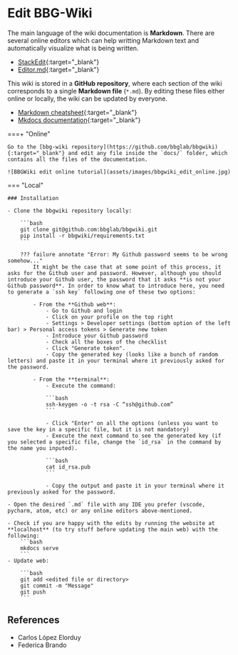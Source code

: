 # Edit BBG-Wiki

The main language of the wiki documentation is **Markdown**. There are several online editors which can help writting Markdown text and automatically visualize what is being written.

- [StackEdit](https://stackedit.io/app){:target="_blank"}
- [Editor.md](https://pandao.github.io/editor.md/en.html){:target="_blank"}

This wiki is stored in a **GitHub repository**, where each section of the wiki corresponds to a single **Markdown file** (`*.md`). By editing these files either online or locally, the wiki can be updated by everyone.

- [Markdown cheatsheet](https://quickref.me/markdown){:target="_blank"}
- [Mkdocs documentation](https://squidfunk.github.io/mkdocs-material/reference/admonitions/){:target="_blank"}

===+ "Online"

    Go to the [bbg-wiki repository](https://github.com/bbglab/bbgwiki){:target="_blank"} and edit any file inside the `docs/` folder, which contains all the files of the documentation.

    ![BBGWiki edit online tutorial](assets/images/bbgwiki_edit_online.jpg)

=== "Local"

    ### Installation

    - Clone the bbgwiki repository locally:

        ```bash
        git clone git@github.com:bbglab/bbgwiki.git
        pip install -r bbgwiki/requirements.txt
        ```

        ??? failure annotate "Error: My Github password seems to be wrong somehow..."
            It might be the case that at some point of this process, it asks for the Github user and password. However, although you should introduce your Github user, the password that it asks **is not your Github password**. In order to know what to introduce here, you need to generate a `ssh key` following one of these two options:
            
            - From the **Github web**:
                - Go to Github and login
                - Click on your profile on the top right
                - Settings > Developer settings (bottom option of the left bar) > Personal access tokens > Generate new token
                - Introduce your Github password
                - Check all the boxes of the checklist
                - Click "Generate token".
                - Copy the generated key (looks like a bunch of random letters) and paste it in your terminal where it previously asked for the password.
            
            - From the **terminal**:
                - Execute the command:
                
                ```bash
                ssh-keygen -o -t rsa -C “ssh@github.com”
                ```

                - Click "Enter" on all the options (unless you want to save the key in a specific file, but it is not mandatory)
                - Execute the next command to see the generated key (if you selected a specific file, change the `id_rsa` in the command by the name you inputed).

                ```bash
                cat id_rsa.pub
                ```

                - Copy the output and paste it in your terminal where it previously asked for the password.

    - Open the desired `.md` file with any IDE you prefer (vscode, pycharm, atom, etc) or any online editors above-mentioned.

    - Check if you are happy with the edits by running the website at **localhost** (to try stuff before updating the main web) with the following: 
        ```bash
        mkdocs serve
        ```
    - Update web:

        ```bash
        git add <edited file or directory>
        git commit -m "Message"
        git push
        ```

## References

- Carlos López Elorduy
- Federica Brando
